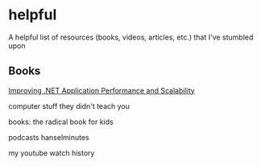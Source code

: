 # helpful
A helpful list of resources (books, videos, articles, etc.) that I've stumbled upon

## Books

[Improving .NET Application Performance and Scalability](https://www.google.com/url?sa=t&rct=j&q=&esrc=s&source=web&cd=&ved=2ahUKEwif06bRyIr-AhVaOMAKHSICCosQFnoECA8QAQ&url=https%3A%2F%2Fdownload.microsoft.com%2Fdownload%2Fa%2F7%2Fe%2Fa7ea6fd9-2f56-439e-a8de-024c968f26d1%2FScaleNet.pdf&usg=AOvVaw2VAY_3_MEkdtp4En5YlyEr)

computer stuff they didn't teach you

books: the radical book for kids

podcasts
  hanselminutes
  
my youtube watch history
